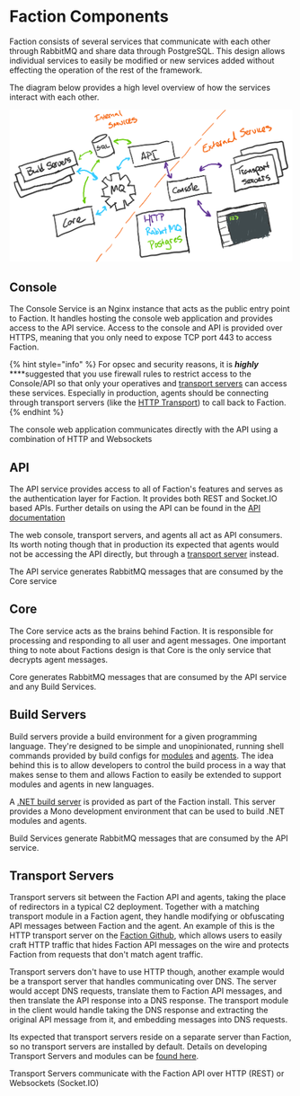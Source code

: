# Faction Components

Faction consists of several services that communicate with each other through RabbitMQ and share data through PostgreSQL. This design allows individual services to easily be modified or new services added without effecting the operation of the rest of the framework.

The diagram below provides a high level overview of how the services interact with each other.

![](../.gitbook/assets/faction-diagram-06.png)

## Console

The Console Service is an Nginx instance that acts as the public entry point to Faction. It handles hosting the console web application and provides access to the API service. Access to the console and API is provided over HTTPS, meaning that you only need to expose TCP port 443 to access Faction.

{% hint style="info" %}
For opsec and security reasons, it is _**highly**_ ****suggested that you use firewall rules to restrict access to the Console/API so that only your operatives and [transport servers](components.md#transport-servers) can access these services. Especially in production, agents should be connecting through transport servers \(like the [HTTP Transport](https://github.com/FactionC2/TransportHTTP/)\) to call back to Faction.
{% endhint %}

The console web application communicates directly with the API using a combination of HTTP and Websockets

## API

The API service provides access to all of Faction's features and serves as the authentication layer for Faction. It provides both REST and Socket.IO based APIs. Further details on using the API can be found in the [API documentation](../developing/api.md)

The web console, transport servers, and agents all act as API consumers. Its worth noting though that in production its expected that agents would not be accessing the API directly, but through a [transport server](components.md#transport-servers) instead.

The API service generates RabbitMQ messages that are consumed by the Core service

## Core

The Core service acts as the brains behind Faction. It is responsible for processing and responding to all user and agent messages. One important thing to note about Factions design is that Core is the only service that decrypts agent messages. 

Core generates RabbitMQ messages that are consumed by the API service and any Build Services.

## Build Servers

Build servers provide a build environment for a given programming language. They're designed to be simple and unopinionated, running shell commands provided by build configs for [modules](../developing/modules/) and [agents](../developing/agents.md). The idea behind this is to allow developers to control the build process in a way that makes sense to them and allows Faction to easily be extended to support modules and agents in new languages.

A [.NET build server](https://github.com/FactionC2/Build-Service-Dotnet) is provided as part of the Faction install. This server provides a Mono development environment that can be used to build .NET modules and agents.

Build Services generate RabbitMQ messages that are consumed by the API service.

## Transport Servers

Transport servers sit between the Faction API and agents, taking the place of redirectors in a typical C2 deployment. Together with a matching transport module in a Faction agent, they handle modifying or obfuscating API messages between Faction and the agent. An example of this is the HTTP transport server on the [Faction Github](https://github.com/FactionC2/TransportHTTP/), which allows users to easily craft HTTP traffic that hides Faction API messages on the wire and protects Faction from requests that don't match agent traffic.

Transport servers don't have to use HTTP though, another example would be a transport server that handles communicating over DNS. The server would accept DNS requests, translate them to Faction API messages, and then translate the API response into a DNS response. The transport module in the client would handle taking the DNS response and extracting the original API message from it, and embedding messages into DNS requests.

Its expected that transport servers reside on a separate server than Faction, so no transport servers are installed by default. Details on developing Transport Servers and modules can be [found here](../developing/transports.md).

Transport Servers communicate with the Faction API over HTTP \(REST\) or Websockets \(Socket.IO\)


